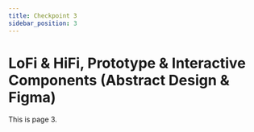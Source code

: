 ```yaml
---
title: Checkpoint 3
sidebar_position: 3
---
```


# LoFi & HiFi, Prototype & Interactive Components (Abstract Design & Figma)

This is page 3.
